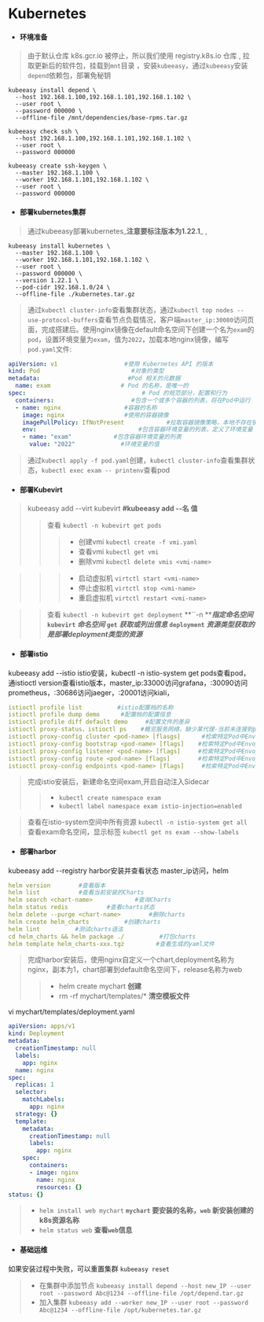 # Kubernetes

* #### 环境准备

> 由于默认仓库 k8s.gcr.io 被停止，所以我们使用 registry.k8s.io 仓库  , 拉取更新后的软件包，挂载到`mnt`目录 ，安装`kubeeasy`，通过`kubeeasy`安装`depend`依赖包，部署免秘钥
```
kubeeasy install depend \
  --host 192.168.1.100,192.168.1.101,192.168.1.102 \
  --user root \
  --password 000000 \
  --offline-file /mnt/dependencies/base-rpms.tar.gz
```
```
kubeeasy check ssh \
  --host 192.168.1.100,192.168.1.101,192.168.1.102 \
  --user root \
  --password 000000
```

```
kubeeasy create ssh-keygen \
  --master 192.168.1.100 \
  --worker 192.168.1.101,192.168.1.102 \
  --user root \
  --password 000000
```

* #### 部署kubernetes集群

> 通过kubeeasy部署kubernetes_**注意要标注版本为1.22.1**_ , 
```
kubeeasy install kubernetes \
  --master 192.168.1.100 \
  --worker 192.168.1.101,192.168.1.102 \
  --user root \
  --password 000000 \
  --version 1.22.1 \
  --pod-cidr 192.168.1.0/24 \
  --offline-file ./kubernetes.tar.gz
```
> 通过`kubectl cluster-info`查看集群状态，通过`kubectl top nodes --use-protocol-buffers`查看节点负载情况，客户端`master_ip:30080`访问页面，完成搭建后。使用nginx镜像在default命名空间下创建一个名为`exam`的`pod`，设置环境变量为`exam`，值为`2022`，加载本地nginx镜像，编写`pod.yaml`文件:

```yaml
apiVersion: v1                   #使用 Kubernetes API 的版本
kind: Pod                          #对象的类型
metadata:                         #Pod 相关的元数据
  name: exam                    # Pod 的名称，是唯一的
spec:                                 # Pod 的规范部分，配置和行为
  containers:                      #包含一个或多个容器的列表，将在Pod中运行
  - name: nginx                  #容器的名称
    image: nginx                 #使用的容器镜像
    imagePullPolicy: IfNotPresent            #拉取容器镜像策略，本地不存在镜像时尝试拉取
    env:                             #包含容器环境变量的列表，定义了环境变量
    - name: "exam"            #包含容器环境变量的列表
      value: "2022"             #环境变量的值
```

> 通过`kubectl apply -f pod.yaml`创建，`kubectl cluster-info`查看集群状态，`kubectl exec exam -- printenv`查看pod

* #### 部署Kubevirt

> kubeeasy add --virt kubevirt **#kubeeasy add --名 值**
>
> > 查看 `kubectl -n kubevirt get pods`
> >
> > > * 创建vmi `kubectl create -f vmi.yaml`
> > > * 查看vmi `kubectl get vmi`
> > > * 删除vmi `kubectl delete vmis <vmi-name>`

> > > * 启动虚拟机 `virtctl start <vmi-name>`
> > > * 停止虚拟机 `virtctl stop <vmi-name>`
> > > * 重启虚拟机 `virtctl restart <vmi-name>`

> > 查看 `kubectl -n kubevirt get deployment` **\`\`-n **_**指定命名空间**_ **`kubevirt`** _**命名空间**_ **`get`** _**获取或列出信息**_ **`deployment`** _**资源类型获取的是部署deployment类型的资源**_

* #### 部署istio

kubeeasy add --istio istio安装，kubectl -n istio-system get pods查看pod，通istioctl version查看istio版本，master\_ip:33000访问grafana，:30090访问prometheus，:30686访问jaeger，:20001访问kiali，

```yaml
istioctl profile list          #istio配置档的名称
istioctl profile dump demo      #配置档的配置信息
istioctl profile diff default demo     #配置文件的差异
istioctl proxy-status，istioctl ps    #概览服务网络，缺少某代理-当前未连接到polit实例，stale-存在网络问题或需要扩展pilot
istioctl proxy-config cluster <pod-name> [flasgs]      #检索特定Pod中Envoy实例的集群配置的信息
istioctl proxy-config bootstrap <pod-name> [flags]    #检索特定Pod中Envoy实例的bootstrap配置的信息
istioctl proxy-config listener <pod-name> [flags]     #检索特定Pod中Envoy实例的监听器配置的信息
istioctl proxy-config route <pod-name> [flags]        #检索特定Pod中Envoy实例的路由配置的信息
istioctl proxy-config endpoints <pod-name> [flags]     #检索特定Pod中Envoy实例的endpoint配置的信息
```

> 完成istio安装后，新建命名空间exam,开启自动注入Sidecar
>
> > * `kubectl create namespace exam`
> > * `kubectl label namespace exam istio-injection=enabled`

> 查看在istio-system空间中所有资源 `kubectl -n istio-system get all` 查看exam命名空间，显示标签 `kubectl get ns exam --show-labels`

* #### 部署harbor

kubeeasy add --registry harbor安装并查看状态 master\_ip访问，helm

```yaml
helm version        #查看版本
helm list           #查看当前安装的Charts
helm search <chart-name>            #查询Charts
helm status redis           #查看charts状态
helm delete --purge <chart-name>        #删除charts
helm create helm_charts          #创建charts
helm lint          #测试charts语法
cd helm_charts && helm package ./          #打包charts
helm template helm_charts-xxx.tgz         #查看生成的yaml文件
```

> 完成harbor安装后，使用nginx自定义一个chart,deployment名称为nginx，副本为1，chart部署到default命名空间下，release名称为web
>
> > * helm create mychart **创建**
> > * rm -rf mychart/templates/\* **清空模板文件**

vi mychart/templates/deployment.yaml

```yaml
apiVersion: apps/v1
kind: Deployment
metadata:
  creationTimestamp: null
  labels:
    app: nginx
  name: nginx
spec:
  replicas: 1
  selector:
    matchLabels:
      app: nginx
  strategy: {}
  template:
    metadata:
      creationTimestamp: null
      labels:
        app: nginx
    spec:
      containers:
      - image: nginx
        name: nginx
        resources: {}
status: {}
```

> * `helm install web mychart` **`mychart` 要安装的名称，`web` 新安装创建的k8s资源名称**
> * `helm status web` **查看`web`信息**

* #### 基础运维

如果安装过程中失败，可以重置集群 `kubeeasy reset`

> * 在集群中添加节点 `kubeeasy install depend --host new_IP --user root --password Abc@1234 --offline-file /opt/depend.tar.gz`
> * 加入集群 `kubeeasy add --worker new_IP --user root --password Abc@1234 --offline-file /opt/kubernetes.tar.gz`
